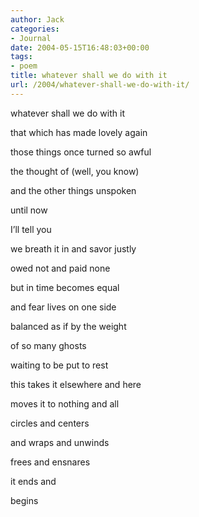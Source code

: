 ```yaml
---
author: Jack
categories:
- Journal
date: 2004-05-15T16:48:03+00:00
tags:
- poem
title: whatever shall we do with it
url: /2004/whatever-shall-we-do-with-it/
---
```


whatever shall we do with it
  
that which has made lovely again
  
those things once turned so awful
  
the thought of (well, you know)
  
and the other things unspoken
  
until now

I’ll tell you

we breath it in and savor justly
  
owed not and paid none
  
but in time becomes equal
  
and fear lives on one side
  
balanced as if by the weight
  
of so many ghosts
  
waiting to be put to rest

this takes it elsewhere and here
  
moves it to nothing and all
  
circles and centers
  
and wraps and unwinds
  
frees and ensnares
  
it ends and

begins